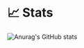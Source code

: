 # 📈 Stats

![Anurag's GitHub stats](https://github-readme-stats.vercel.app/api?username=albinazs&hide=stars&count_private=true&show_icons=true&theme=transparent)
